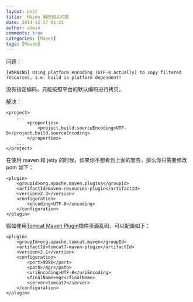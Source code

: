 ```yaml
---
layout: post
title:  Maven 编码相关问题
date: 2014-12-27 01:21
author: admin
comments: true
categories: [Maven]
tags: [Maven]
---
```


问题：

	[WARNING] Using platform encoding (UTF-8 actually) to copy filtered resources, i.e. build is platform dependent!

没有指定编码，只能按照平台的默认编码进行拷贝。

解决：

	<project> 
	    ... 
	        <properties> 
	            <project.build.sourceEncoding>UTF-8</project.build.sourceEncoding> 
	        </properties> 
	    ... 
	</project>

<!-- more -->

在使用 maven 和 jetty 的时候，如果你不想看到上面的警告，那么你只需要修改 pom 如下： 

	<plugin> 
	    <groupId>org.apache.maven.plugins</groupId> 
	    <artifactId>maven-resources-plugin</artifactId> 
	    <version>2.3</version> 
	    <configuration> 
	        <encoding>UTF-8</encoding> 
	    </configuration> 
	</plugin> 

假如使用[Tomcat Maven Plugin](http://www.waylau.com/tomcat-maven-plugin/)插件页面乱码，可以配置如下：


	<plugin>
	    <groupId>org.apache.tomcat.maven</groupId>
	    <artifactId>tomcat7-maven-plugin</artifactId>
	    <version>2.1</version>
	    <configuration>
	        <port>9090</port>
	        <path>/mgr</path>
	        <uriEncoding>UTF-8</uriEncoding>
	        <finalName>mgr</finalName>
	        <server>tomcat7</server>
	    </configuration>
	</plugin>

